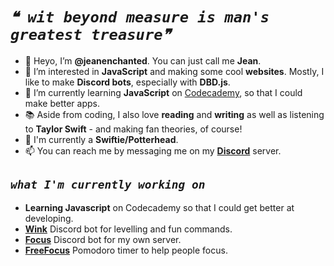 # *`❝ wit beyond measure is man's greatest treasure❞`*

- 👋 Heyo, I’m **@jeanenchanted**. You can just call me **Jean**.
- 👀 I’m interested in **JavaScript** and making some cool **websites**. Mostly, I like to make **Discord bots**, especially with **DBD.js**.
- 🌱 I’m currently learning **JavaScript** on [Codecademy](https://www.codecademy.com/), so that I could make better apps.
- 📚 Aside from coding, I also love **reading** and **writing** as well as listening to **Taylor Swift** - and making fan theories, of course!
- 🔰 I'm currently a **Swiftie/Potterhead**.
- 📫 You can reach me by messaging me on my **[Discord](https://dsc.gg/jean)** server.

<!---
jeanenchanted/jeanenchanted is a ✨ special ✨ repository because its `README.md` (this file) appears on your GitHub profile.
You can click the Preview link to take a look at your changes.
--->

## *`what I'm currently working on`*

- **Learning Javascript** on Codecademy so that I could get better at developing.
- **[Wink](https://github.com/jeanenchanted/wink)** Discord bot for levelling and fun commands.
- **[Focus](https://github.com/jeanenchanted/focus)** Discord bot for my own server.
- **[FreeFocus](https://github.com/jeanenchanted/freefocus)** Pomodoro timer to help people focus.
